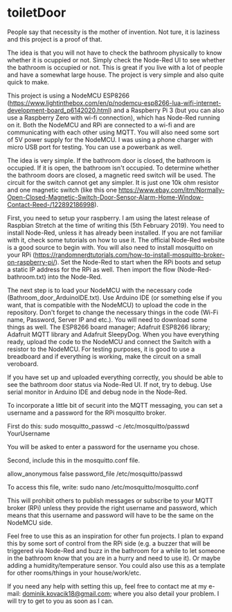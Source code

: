 # toiletDoor
People say that necessity is the mother of invention. Not ture, it is laziness and this project is a proof of that.

The idea is that you will not have to check the bathroom physically to know whether it is ocuppied or not. Simply check the Node-Red UI to see whether the bathroom is occupied or not. This is great if you live with a lot of people and have a somewhat large house. The project is very simple and also quite quick to make.

This project is using a NodeMCU ESP8266 (https://www.lightinthebox.com/en/p/nodemcu-esp8266-lua-wifi-internet-development-board_p6142020.html) and a Raspberry Pi 3 (but you can also use a Raspberry Zero with wi-fi connection), which has Node-Red running on it. Both the NodeMCU and RPi are connected to a wi-fi and are communicating with each other using MQTT. You will also need some sort of 5V power supply for the NodeMCU. I was using a phone charger with micro USB port for testing. You can use a powerbank as well. 

The idea is very simple. If the bathroom door is closed, the bathroom is occupied. If it is open, the bathroom isn't occupied. To determine whether the bathroom doors are closed, a magnetic reed switch will be used. The circuit for the switch cannot get any simpler. 
It is just one 10k ohm resistor and one magnetic switch (like this one https://www.ebay.com/itm/Normally-Open-Closed-Magnetic-Switch-Door-Sensor-Alarm-Home-Window-Contact-Reed-/122892186998). 

First, you need to setup your raspberry. I am using the latest release of Raspbian Stretch at the time of writing this (5th February 2019). You need to install Node-Red, unless it has already been installed. If you are not familiar with it, check some tutorials on how to use it. The official Node-Red website is a good source to begin with. You will also need to install mosquitto on your RPi (https://randomnerdtutorials.com/how-to-install-mosquitto-broker-on-raspberry-pi/). Set the Node-Red to start when the RPi boots and setup a static IP address for the RPi as well. Then import the flow (Node-Red-bathroom.txt) into the Node-Red. 

The next step is to load your NodeMCU with the necessary code (Bathroom_door_ArduinoIDE.txt). Use Arduino IDE (or something else if you want, that is compatible with the NodeMCU) to upload the code in the repository. Don't forget to change the necessary things in the code (Wi-Fi name, Password, Server IP and etc.). You will need to download some things as well. The ESP8266 board manager; Adafruit ESP8266 library; Adafruit MQTT library and Adafruit SleepyDog. When you have everything ready, upload the code to the NodeMCU and connect the Switch with a resistor to the NodeMCU. For testing purposes, it is good to use a breadboard and if everything is working, make the circuit on a small veroboard. 

If you have set up and uploaded everything correctly, you should be able to see the bathroom door status via Node-Red UI. If not, try to debug. Use serial monitor in Arduino IDE and debug node in the Node-Red.

To incorporate a little bit of securit into the MQTT messaging, you can set a username and a password for the RPi mosquitto broker. 

First do this: sudo mosquitto_passwd -c /etc/mosquitto/passwd YourUsername

You will be asked to enter a password for the username you chose.

Second, include this in the mosquitto.conf file. 

allow_anonymous false
password_file /etc/mosquitto/passwd

To access this file, write: sudo nano /etc/mosquitto/mosquitto.conf

This will prohibit others to publish messages or subscribe to your MQTT broker (RPi) unless they provide the right username and password, which means that this username and password will have to be the same on the NodeMCU side.

Feel free to use this as an inspiration for other fun projects. I plan to expand this by some sort of control from the RPi side (e.g. a buzzer that will be triggered via Node-Red and buzz in the bathroom for a while to let someone in the bathroom know that you are in a hurry and need to use it). Or maybe adding a humidity/temperature sensor. You could also use this as a template for other rooms/things in your house/work/etc.

If you need any help with setting this up, feel free to contact me at my e-mail: dominik.kovacik18@gmail.com; where you also detail your problem. I will try to get to you as soon as I can. 

